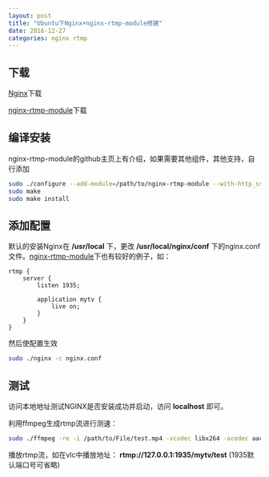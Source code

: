 ```yaml
---
layout: post
title: "Ubuntu下Nginx+nginx-rtmp-module搭建"
date: 2016-12-27
categories: nginx rtmp
---
```


## 下载
[Nginx](http://nginx.org/en/download.html)下载

[nginx-rtmp-module](https://github.com/arut/nginx-rtmp-module)下载

## 编译安装
nginx-rtmp-module的github主页上有介绍，如果需要其他组件，其他支持，自行添加

```bash
sudo ./configure --add-module=/path/to/nginx-rtmp-module --with-http_ssl_module
sudo make
sudo make install
```

## 添加配置
默认的安装Nginx在 **/usr/local** 下，更改 **/usr/local/nginx/conf** 下的nginx.conf文件。[nginx-rtmp-module](https://github.com/arut/nginx-rtmp-module)下也有较好的例子，如：

```Nginx
rtmp {
    server {
        listen 1935;

        application mytv {
            live on;
        }
    }
}
```

然后使配置生效

```bash
sudo ./nginx -c nginx.conf
```

## 测试
访问本地地址测试NGINX是否安装成功并启动，访问 **localhost** 即可。

利用ffmpeg生成rtmp流进行测速：

```bash
sudo ./ffmpeg -re -i /path/to/File/test.mp4 -vcodec libx264 -acodec aac -f flv rtmp://127.0.0.1:1935/mytv/test
```

播放rtmp流，如在vlc中播放地址： **rtmp://127.0.0.1:1935/mytv/test** (1935默认端口号可省略)